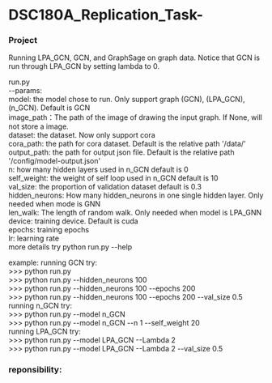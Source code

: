 # DSC180A_Replication_Task-

### Project
Running LPA_GCN, GCN, and GraphSage on graph data. Notice that GCN is run through LPA_GCN by setting lambda to 0. 

run.py  
    --params:  
        model: the model chose to run. Only support graph (GCN), (LPA_GCN), (n_GCN). Default is GCN    
        image_path：The path of the image of drawing the input graph. If None, will not store a image.    
        dataset: the dataset. Now only support cora    
        cora_path: the path for cora dataset. Default is the relative path '/data/'    
        output_path: the path for output json file. Default is the relative path '/config/model-output.json'   
        n: how many hidden layers used in n_GCN default is 0   
        self_weight: the weight of self loop used in n_GCN default is 10   
        val_size: the proportion of validation dataset default is 0.3   
        hidden_neurons: How many hidden_neurons in one single hidden layer. Only needed when mode is GNN     
        len_walk: The length of random walk. Only needed when model is LPA_GNN     
        device: training device. Default is cuda    
        epochs: training epochs    
        lr: learning rate    
    more details try python run.py --help    
    
example:
    running GCN try:  
    >>> python run.py    
    >>> python run.py --hidden_neurons 100    
    >>> python run.py --hidden_neurons 100 --epochs 200    
    >>> python run.py --hidden_neurons 100 --epochs 200 --val_size 0.5  
    running n_GCN try:   
    >>> python run.py --model n_GCN   
    >>> python run.py --model n_GCN --n 1 --self_weight 20     
    running LPA_GCN try:  
    >>> python run.py --model LPA_GCN --Lambda 2   
    >>> python run.py --model LPA_GCN --Lambda 2 --val_size 0.5    
    
 
 ### reponsibility:
 
 ###